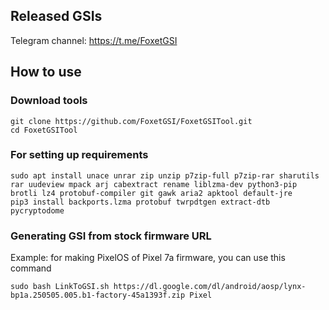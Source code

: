 ## Released GSIs
Telegram channel: https://t.me/FoxetGSI

## How to use

### Download tools
```
git clone https://github.com/FoxetGSI/FoxetGSITool.git
cd FoxetGSITool
```

### For setting up requirements
```
sudo apt install unace unrar zip unzip p7zip-full p7zip-rar sharutils rar uudeview mpack arj cabextract rename liblzma-dev python3-pip brotli lz4 protobuf-compiler git gawk aria2 apktool default-jre
pip3 install backports.lzma protobuf twrpdtgen extract-dtb pycryptodome
```

### Generating GSI from stock firmware URL
Example: for making PixelOS of Pixel 7a firmware, you can use this command
```
sudo bash LinkToGSI.sh https://dl.google.com/dl/android/aosp/lynx-bp1a.250505.005.b1-factory-45a1393f.zip Pixel
```
